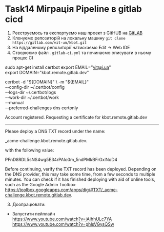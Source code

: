 # Task14 Міграція Pipeline в gitlab cicd
1. Реєструємось та експортуємо наш проект з GitHUB на [GitLAB](https://gitlab.com/vit-um/kbot)
2. Клонуємо репозиторій на локальну машину `git clone https://gitlab.com/vit-um/kbot.git`
3. На віддаленому репозиторії натискаємо Edit -> Web IDE
2. Створюємо файл `.gitlab-ci.yml` та починаємо описувати в ньому процес CI

sudo apt-get install certbot
export EMAIL="vit@i.ua"   
export DOMAIN="kbot.remote.gitlab.dev"

certbot -d "${DOMAIN}" \
  -m "${EMAIL}" \
  --config-dir ~/.certbot/config \
  --logs-dir ~/.certbot/logs \
  --work-dir ~/.certbot/work \
  --manual \
  --preferred-challenges dns certonly

  

Account registered.
Requesting a certificate for kbot.remote.gitlab.dev

- - - - - - - - - - - - - - - - - - - - - - - - - - - - - - - - - - - - - - - -
Please deploy a DNS TXT record under the name:

_acme-challenge.kbot.remote.gitlab.dev.

with the following value:

PFnD8RDL5sNS4wg5E34rPAIo0m_5ndPMkBFrGxlNoD4

Before continuing, verify the TXT record has been deployed. Depending on the DNS
provider, this may take some time, from a few seconds to multiple minutes. You can
check if it has finished deploying with aid of online tools, such as the Google
Admin Toolbox: https://toolbox.googleapps.com/apps/dig/#TXT/_acme-challenge.kbot.remote.gitlab.dev.


3. Доопрацювати:
- Запустити пейплайн  
https://www.youtube.com/watch?v=jAIhhULc7YA  
https://www.youtube.com/watch?v=phlsVGysQSw  

